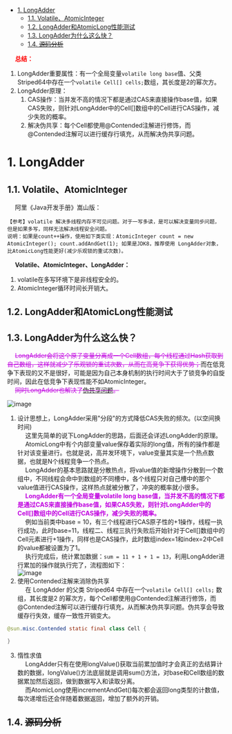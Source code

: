 
<!-- TOC -->

- [1. LongAdder](#1-longadder)
    - [1.1. Volatile、AtomicInteger](#11-volatileatomicinteger)
    - [1.2. LongAdder和AtomicLong性能测试](#12-longadder和atomiclong性能测试)
    - [1.3. LongAdder为什么这么快？](#13-longadder为什么这么快)
    - [1.4. ~~源码分析~~](#14-源码分析)

<!-- /TOC -->

&emsp; **<font color = "red">总结：</font>**  
1. LongAdder重要属性：有一个全局变量`volatile long base`值、父类Striped64中存在一个`volatile Cell[] cells;`数组，其长度是2的幂次方。  
2. LongAdder原理：  
    1. CAS操作：当并发不高的情况下都是通过CAS来直接操作base值，如果CAS失败，则针对LongAdder中的Cell[]数组中的Cell进行CAS操作，减少失败的概率。
    2. 解决伪共享：每个Cell都使用@Contended注解进行修饰，而@Contended注解可以进行缓存行填充，从而解决伪共享问题。  

# 1. LongAdder 
## 1.1. Volatile、AtomicInteger
&emsp; 阿里《Java开发手册》嵩山版：   

    【参考】volatile 解决多线程内存不可见问题。对于一写多读，是可以解决变量同步问题，但是如果多写，同样无法解决线程安全问题。  
    说明：如果是count++操作，使用如下类实现：AtomicInteger count = new AtomicInteger(); count.addAndGet(1); 如果是JDK8，推荐使用 LongAdder对象，比AtomicLong性能更好(减少乐观锁的重试次数)。  


&emsp; **Volatile、AtomicInteger、LongAdder：**  
1. volatile在多写环境下是非线程安全的。  
2. AtomicInteger循环时间长开销大。  

## 1.2. LongAdder和AtomicLong性能测试  

<!-- 
阿里为什么推荐使用LongAdder，而不是volatile？ 
https://mp.weixin.qq.com/s/lpk5l4m0oFpPDDf6fl8mmQ
-->

## 1.3. LongAdder为什么这么快？ 
&emsp; <font color = "clime">~~LongAdder会将这个原子变量分离成一个Cell数组，每个线程通过Hash获取到自己数组，这样就减少了乐观锁的重试次数，从而在高竞争下获得优势；</font>而在低竞争下表现的又不是很好，可能是因为自己本身机制的执行时间大于了锁竞争的自旋时间，因此在低竞争下表现性能不如AtomicInteger。~~  
&emsp; <font color = "clime">~~同时LongAdder也解决了[伪共享问题](/docs/java/concurrent/PseudoSharing.md)。~~</font>  

![image](https://gitee.com/wt1814/pic-host/raw/master/images/java/concurrent/concurrent-35.png)   
1. 设计思想上，LongAdder采用"分段"的方式降低CAS失败的频次。(以空间换时间)  
&emsp; 这里先简单的说下LongAdder的思路，后面还会详述LongAdder的原理。  
&emsp; AtomicLong中有个内部变量value保存着实际的long值，所有的操作都是针对该变量进行。也就是说，高并发环境下，value变量其实是一个热点数据，也就是N个线程竞争一个热点。  
&emsp; LongAdder的基本思路就是分散热点，将value值的新增操作分散到一个数组中，不同线程会命中到数组的不同槽中，各个线程只对自己槽中的那个value值进行CAS操作，这样热点就被分散了，冲突的概率就小很多。  
&emsp; **<font color = "clime">LongAdder有一个全局变量volatile long base值，当并发不高的情况下都是通过CAS来直接操作base值，如果CAS失败，则针对LongAdder中的Cell[]数组中的Cell进行CAS操作，减少失败的概率。</font>**  
&emsp; 例如当前类中base = 10，有三个线程进行CAS原子性的+1操作，线程一执行成功，此时base=11，线程二、线程三执行失败后开始针对于Cell[]数组中的Cell元素进行+1操作，同样也是CAS操作，此时数组index=1和index=2中Cell的value都被设置为了1。  
&emsp; 执行完成后，统计累加数据：`sum = 11 + 1 + 1 = 13`，利用LongAdder进行累加的操作就执行完了，流程图如下：  
![image](https://gitee.com/wt1814/pic-host/raw/master/images/java/concurrent/concurrent-36.png)   
2. 使用Contended注解来消除伪共享  
&emsp; 在 LongAdder 的父类 Striped64 中存在一个`volatile Cell[] cells;` 数组，其长度是2 的幂次方，每个Cell都使用@Contended注解进行修饰，而@Contended注解可以进行缓存行填充，从而解决伪共享问题。伪共享会导致缓存行失效，缓存一致性开销变大。  

```java
@sun.misc.Contended static final class Cell {

}
```
3. 惰性求值  
&emsp; LongAdder只有在使用longValue()获取当前累加值时才会真正的去结算计数的数据，longValue()方法底层就是调用sum()方法，对base和Cell数组的数据累加然后返回，做到数据写入和读取分离。  
&emsp; 而AtomicLong使用incrementAndGet()每次都会返回long类型的计数值，每次递增后还会伴随着数据返回，增加了额外的开销。  

<!-- 
&emsp; 即LongAdder每个线程拥有自己的槽，各个线程一般只对自己槽中的那个值进行CAS操作。  
&emsp; 比如有三个线程同时对value增加1，那么value = 1 + 1 + 1 = 3  
&emsp; 但是对于LongAdder来说，内部有一个base变量，一个Cell[]数组。  

    * base变量：非竞争条件下，直接累加到该变量上  
    * Cell[\]数组：竞争条件下，累加个各个线程自己的槽Cell[i]中  

&emsp;最终结果的计算是下面这个形式：  
![image](https://gitee.com/wt1814/pic-host/raw/master/images/java/concurrent/concurrent-37.png)   
-->

## 1.4. ~~源码分析~~  
<!--
https://www.bilibili.com/video/BV1KE411K7Ts?p=2&spm_id_from=pageDriver
https://www.bilibili.com/video/BV1KE411K7Ts?p=3&spm_id_from=pageDriver
比AtomicLong更优秀的LongAdder确定不来了解一下吗？ 
https://mp.weixin.qq.com/s/rJAIoZLe9lnEcTj3SmgIZw
https://blog.csdn.net/jiangtianjiao/article/details/103844801/
-->
